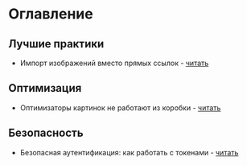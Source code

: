# Оглавление

## Лучшие практики

- Импорт изображений вместо прямых ссылок - [читать](/articles/best-practices/image-import-vs-direct-link)

## Оптимизация

- Оптимизаторы картинок не работают из коробки - [читать](/articles/optimization/image-optimization-tools-not-working)

## Безопасность

- Безопасная аутентификация: как работать с токенами - [читать](/articles/security/secure-authentication-with-tokens)
